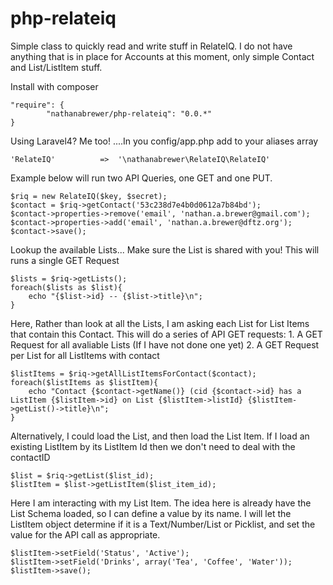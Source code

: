 php-relateiq
============

Simple class to quickly read and write stuff in RelateIQ. I do not have anything that is in place for Accounts at this moment, only simple Contact and List/ListItem stuff.

Install with composer

    "require": {
            "nathanabrewer/php-relateiq": "0.0.*"
    }

Using Laravel4? Me too! ....In you config/app.php add to your aliases array

    'RelateIQ'          =>  '\nathanabrewer\RelateIQ\RelateIQ'

Example below will run two API Queries, one GET and one PUT.

    $riq = new RelateIQ($key, $secret);
    $contact = $riq->getContact('53c238d7e4b0d0612a7b84bd');
    $contact->properties->remove('email', 'nathan.a.brewer@gmail.com');
    $contact->properties->add('email', 'nathan.a.brewer@dftz.org');
    $contact->save();

Lookup the available Lists... Make sure the List is shared with you! This will runs a single GET Request

    $lists = $riq->getLists();
    foreach($lists as $list){
        echo "{$list->id} -- {$list->title}\n";
    }

Here, Rather than look at all the Lists, I am asking each List for List Items that contain this Contact. This will do a series of API GET requests:  1. A GET Request for all avaliable Lists (If I have not done one yet) 2. A GET Request per List for all ListItems with contact

    $listItems = $riq->getAllListItemsForContact($contact);
    foreach($listItems as $listItem){
        echo "Contact {$contact->getName()} (cid {$contact->id} has a ListItem {$listItem->id} on List {$listItem->listId} {$listItem->getList()->title}\n";
    }

Alternatively, I could load the List, and then load the List Item. If I load an existing ListItem by its ListItem Id then we don't need to deal with the contactID

    $list = $riq->getList($list_id);
    $listItem = $list->getListItem($list_item_id);

Here I am interacting with my List Item. The idea here is already have the List Schema loaded, so I can define a value by its name. I will let the ListItem object determine if it is a Text/Number/List or Picklist, and set the value for the API call as appropriate.

    $listItem->setField('Status', 'Active');
    $listItem->setField('Drinks', array('Tea', 'Coffee', 'Water'));
    $listItem->save();

